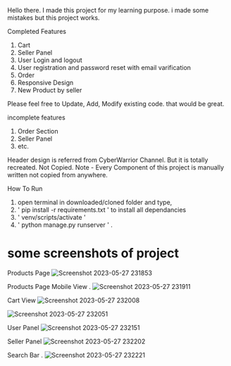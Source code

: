 Hello there. I made this project for my learning purpose. i made some mistakes but this project works.

Completed Features
  1. Cart
  2. Seller Panel
  3. User Login and logout
  4. User registration and password reset with email varification
  5. Order
  6. Responsive Design
  7. New Product by seller

Please feel free to Update, Add, Modify existing code. that would be great.

incomplete features
  1. Order Section
  2. Seller Panel
  3. etc. 

Header design is referred from CyberWarrior Channel. But it is totally recreated. Not Copied.
Note - Every Component of this project is manually written not copied from anywhere.



How To Run
1. open terminal in downloaded/cloned folder and type,
2. ' pip install -r requirements.txt ' to install all dependancies
3. ' venv/scripts/activate ' 
4. ' python manage.py runserver ' .


# some screenshots of project
Products Page
![Screenshot 2023-05-27 231853](https://github.com/GITCODE-AW/Ecom_Grocy/assets/99113986/cc33be88-34f6-4cec-8186-1b77a83a823d)
<!-- -------------------------------------------------------------------------------------------------------------------------------------- -->
Products Page Mobile View                                                                            .
![Screenshot 2023-05-27 231911](https://github.com/GITCODE-AW/Ecom_Grocy/assets/99113986/c42f6b4e-979c-43ed-9c1a-892bad4c6c06)
<!-- -------------------------------------------------------------------------------------------------------------------------------------- -->
Cart View
![Screenshot 2023-05-27 232008](https://github.com/GITCODE-AW/Ecom_Grocy/assets/99113986/7b0ec8ea-efaf-486d-bea3-9d3f2df5d252)
<!-- -------------------------------------------------------------------------------------------------------------------------------------- -->

![Screenshot 2023-05-27 232051](https://github.com/GITCODE-AW/Ecom_Grocy/assets/99113986/30ca5392-a25e-465d-a525-a96d13367db5)
<!-- -------------------------------------------------------------------------------------------------------------------------------------- -->
User Panel
![Screenshot 2023-05-27 232151](https://github.com/GITCODE-AW/Ecom_Grocy/assets/99113986/6055d808-d086-4c4f-ad79-5f45659fc44c)
<!-- -------------------------------------------------------------------------------------------------------------------------------------- -->
Seller Panel
![Screenshot 2023-05-27 232202](https://github.com/GITCODE-AW/Ecom_Grocy/assets/99113986/412d1c4d-c7c9-4e49-b994-b371fc751d92)
<!-- -------------------------------------------------------------------------------------------------------------------------------------- -->
Search Bar                                                                                              .
![Screenshot 2023-05-27 232221](https://github.com/GITCODE-AW/Ecom_Grocy/assets/99113986/61c5ce67-30a9-472e-918b-5d643d549e63)
